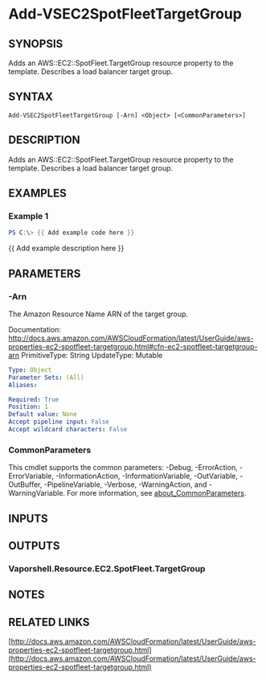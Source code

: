 # Add-VSEC2SpotFleetTargetGroup

## SYNOPSIS
Adds an AWS::EC2::SpotFleet.TargetGroup resource property to the template.
Describes a load balancer target group.

## SYNTAX

```
Add-VSEC2SpotFleetTargetGroup [-Arn] <Object> [<CommonParameters>]
```

## DESCRIPTION
Adds an AWS::EC2::SpotFleet.TargetGroup resource property to the template.
Describes a load balancer target group.

## EXAMPLES

### Example 1
```powershell
PS C:\> {{ Add example code here }}
```

{{ Add example description here }}

## PARAMETERS

### -Arn
The Amazon Resource Name ARN of the target group.

Documentation: http://docs.aws.amazon.com/AWSCloudFormation/latest/UserGuide/aws-properties-ec2-spotfleet-targetgroup.html#cfn-ec2-spotfleet-targetgroup-arn
PrimitiveType: String
UpdateType: Mutable

```yaml
Type: Object
Parameter Sets: (All)
Aliases:

Required: True
Position: 1
Default value: None
Accept pipeline input: False
Accept wildcard characters: False
```

### CommonParameters
This cmdlet supports the common parameters: -Debug, -ErrorAction, -ErrorVariable, -InformationAction, -InformationVariable, -OutVariable, -OutBuffer, -PipelineVariable, -Verbose, -WarningAction, and -WarningVariable. For more information, see [about_CommonParameters](http://go.microsoft.com/fwlink/?LinkID=113216).

## INPUTS

## OUTPUTS

### Vaporshell.Resource.EC2.SpotFleet.TargetGroup
## NOTES

## RELATED LINKS

[http://docs.aws.amazon.com/AWSCloudFormation/latest/UserGuide/aws-properties-ec2-spotfleet-targetgroup.html](http://docs.aws.amazon.com/AWSCloudFormation/latest/UserGuide/aws-properties-ec2-spotfleet-targetgroup.html)

